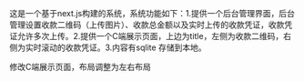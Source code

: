这是一个基于next.js构建的系统，系统功能如下：1.提供一个后台管理界面，后台管理设置收款二维码（上传图片）、收款总金额以及实时上传的收款凭证，收款凭证允许多次上传。2.提供一个C端展示页面，上边为title，左侧为收款二维码，右侧为实时滚动的收款凭证。3.内容有sqlite 存储到本地。

修改C端展示页面，布局调整为左右布局